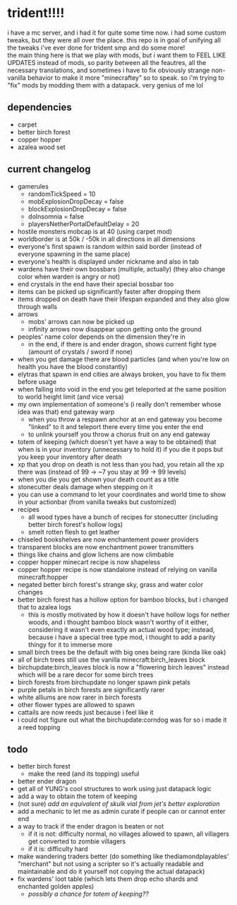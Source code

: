 # trident!!!!
i have a mc server, and i had it for quite some time now. i had some custom tweaks, but they were all over the place. this repo is in goal of unifying all the tweaks i've ever done for trident smp and do some more!<br>
the main thing here is that we play with mods, but i want them to FEEL LIKE UPDATES instead of mods, so parity between all the feautres, all the necessary translations, and sometimes i have to fix obviously strange non-vanilla behavior to make it more "minecraftey" so to speak. so i'm trying to "fix" mods by modding them with a datapack. very genius of me lol

## dependencies
- carpet
- better birch forest
- copper hopper
- azalea wood set

## current changelog
- gamerules
    - randomTickSpeed = 10
    - mobExplosionDropDecay = false
    - blockExplosionDropDecay = false
    - doInsomnia = false
    - playersNetherPortalDefaultDelay = 20
- hostile monsters mobcap is at 40 (using carpet mod)
- worldborder is at 50k / -50k in all directions in all dimensions
- everyone's first spawn is random within said border (instead of everyone spawning in the same place)
- everyone's health is displayed under nickname and also in tab
- wardens have their own bossbars (multiple, actually) (they also change color when warden is angry or not)
- end crystals in the end have their special bossbar too
- items can be picked up significantly faster after dropping them
- items dropped on death have their lifespan expanded and they also glow through walls
- arrows
    - mobs' arrows can now be picked up
    - infinity arrows now disappear upon getting onto the ground
- peoples' name color depends on the dimension they're in
    - in the end, if there is and ender dragon, shows current fight type (amount of crystals / sword if none)
- when you get damage there are blood particles (and when you're low on health you have the blood constantly)
- elytras that spawn in end cities are always broken, you have to fix them before usage
- when falling into void in the end you get teleported at the same position to world height limit (and vice versa)
- my own implementation of someone's (i really don't remember whose idea was that) end gateway warp
    - when you throw a respawn anchor at an end gateway you become "linked" to it and teleport there every time you enter the end
    - to unlink yourself you throw a chorus fruit on any end gateway
- totem of keeping (which doesn't yet have a way to be obtained) that when is in your inventory (unnecessary to hold it) if you die it pops but you keep your inventory after death
- xp that you drop on death is not less than you had, you retain all the xp there was (instead of 99 -> ~7 you stay at 99 -> 99 levels)
- when you die you get shown your death count as a title
- stonecutter deals damage when stepping on it
- you can use a command to let your coordinates and world time to show in your actionbar (from vanilla tweaks but customized)
- recipes
    - all wood types have a bunch of recipes for stonecutter (including better birch forest's hollow logs)
    - smelt rotten flesh to get leather
- chiseled bookshelves are now enchantement power providers
- transparent blocks are now enchantment power transmitters
- things like chains and glow lichens are now climbable
- copper hopper minecart recipe is now shapeless
- copper hopper recipe is now standalone instead of relying on vanilla minecraft:hopper
- negated better birch forest's strange sky, grass and water color changes
- better birch forest has a hollow option for bamboo blocks, but i changed that to azalea logs
    - this is mostly motivated by how it doesn't have hollow logs for nether woods, and i thought bamboo block wasn't worthy of it either, considering it wasn't even exactly an actual wood type; instead, because i have a special tree type mod, i thought to add a parity thingy for it to immerse more
- small birch trees be the default with big ones being rare (kinda like oak)
- all of birch trees still use the vanilla minecraft:birch_leaves block
- birchupdate:birch_leaves block is now a "flowering birch leaves" instead which will be a rare decor for some birch trees
- birch forests from birchupdate no longer spawn pink petals
- purple petals in birch forests are significantly rarer
- white alliums are now rarer in birch forests
- other flower types are allowed to spawn
- cattails are now reeds just because i feel like it
- i could not figure out what the birchupdate:corndog was for so i made it a reed topping

## todo
- better birch forest
    - make the reed (and its topping) useful
- better ender dragon
- get all of YUNG's cool structures to work using just datapack logic
- add a way to obtain the totem of keeping
- (not sure) *add an equivalent of skulk vial from jet's better exploration*
- add a mechanic to let me as admin curate if people can or cannot enter end
- a way to track if the ender dragon is beaten or not
    - if it is not: difficulty normal, no villages allowed to spawn, all villagers get converted to zombie villagers
    - if it is: difficulty hard
- make wandering traders better (do something like thediamondplayables' "merchant" but not using a scripter so it's actually readable and maintainable and do it yourself not copying the actual datapack)
- fix wardens' loot table (which lets them drop echo shards and enchanted golden apples)
    - *possibly a chance for totem of keeping??*